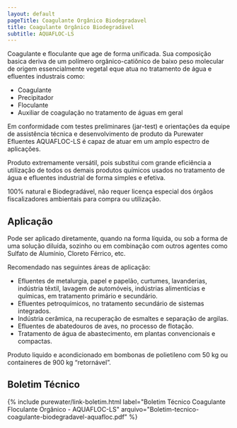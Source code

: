 ```yaml
---
layout: default
pageTitle: Coagulante Orgânico Biodegradavel
title: Coagulante Orgânico Biodegradável 
subtitle: AQUAFLOC-LS
---
```

 
Coagulante e floculante que age de forma unificada. Sua composição basica deriva de um polímero orgânico-catiônico de baixo peso molecular de origem essencialmente vegetal eque atua no tratamento de água e efluentes industrais como:

- Coagulante
- Precipitador
- Floculante
- Auxiliar de coagulação no tratamento de águas em geral

Em conformidade com testes preliminares (jar-test) e orientações da equipe de assistência técnica e desenvolvimento de produto da Purewater Efluentes AQUAFLOC-LS é capaz de atuar em um amplo espectro de aplicações. 

Produto extremamente versátil, pois substitui com grande eficiência a utilização de todos os demais produtos químicos usados no tratamento de água e efluentes industrial de forma simples e efetiva.

100% natural e Biodegradável, não requer licença especial dos órgãos fiscalizadores ambientais para compra ou utilização.

## Aplicação

Pode ser aplicado diretamente, quando na forma líquida, ou sob a forma de uma solução diluída, sozinho ou em combinação com outros agentes como Sulfato de Alumínio, Cloreto Férrico, etc.

Recomendado nas seguintes áreas de aplicação:

- Efluentes de metalurgia, papel e papelão, curtumes, lavanderias, indústria têxtil, lavagem de automóveis, indústrias alimentícias e químicas, em tratamento primário e secundário.
- Efluentes petroquímicos, no tratamento secundário de sistemas integrados.
- Indústria cerâmica, na recuperação de esmaltes e separação de argilas.
- Efluentes de abatedouros de aves, no processo de flotação.
- Tratamento de água de abastecimento, em plantas convencionais e compactas.

Produto liquido e acondicionado em bombonas de polietileno com 50 kg ou containeres de 900 kg “retornável”.

## Boletim Técnico

{% include purewater/link-boletim.html 
   label="Boletim Técnico Coagulante Floculante Orgânico - AQUAFLOC-LS" 
   arquivo="Boletim-tecnico-coagulante-biodegradavel-aquafloc.pdf" %}
